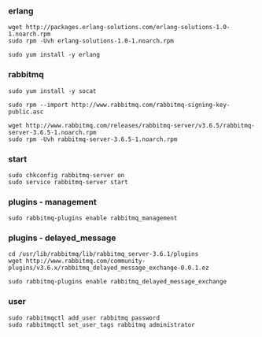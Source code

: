 ### erlang
```
wget http://packages.erlang-solutions.com/erlang-solutions-1.0-1.noarch.rpm
sudo rpm -Uvh erlang-solutions-1.0-1.noarch.rpm

sudo yum install -y erlang
```

### rabbitmq
```
sudo yum install -y socat

sudo rpm --import http://www.rabbitmq.com/rabbitmq-signing-key-public.asc

wget http://www.rabbitmq.com/releases/rabbitmq-server/v3.6.5/rabbitmq-server-3.6.5-1.noarch.rpm
sudo rpm -Uvh rabbitmq-server-3.6.5-1.noarch.rpm
```

### start
```
sudo chkconfig rabbitmq-server on
sudo service rabbitmq-server start
```

### plugins - management
```
sudo rabbitmq-plugins enable rabbitmq_management
```

### plugins - delayed_message
```
cd /usr/lib/rabbitmq/lib/rabbitmq_server-3.6.1/plugins
wget http://www.rabbitmq.com/community-plugins/v3.6.x/rabbitmq_delayed_message_exchange-0.0.1.ez

sudo rabbitmq-plugins enable rabbitmq_delayed_message_exchange
```

### user
```
sudo rabbitmqctl add_user rabbitmq password
sudo rabbitmqctl set_user_tags rabbitmq administrator
```
